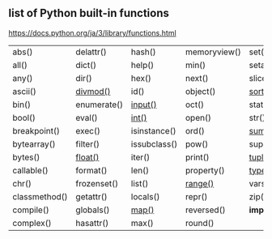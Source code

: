 ## list of Python built-in functions
https://docs.python.org/ja/3/library/functions.html

 
|               |             |               |               |                 |  
|---            |---          |---            |---            |---              |
| abs()         | delattr()   | hash()        | memoryview()  | set()           |   
| all()         | dict()      | help()        | min()         | setattr()       |  
| any()         | dir()       | hex()         | next()        | slice()         |  
| ascii()       | [divmod()](https://github.com/mizukirc/python-snippets/blob/master/builtin_functions/docs/divmod_ex.md)    | id()          | object()      | [sorted()](https://github.com/mizukirc/python-snippets/blob/master/builtin_functions/docs/sorted_ex.md)        |  
| bin()         | enumerate() | [input()](https://github.com/mizukirc/python-snippets/blob/master/builtin_functions/docs/input_ex.md)       | oct()         | staticmethod()  |  
| bool()        | eval()      | [int()](https://github.com/mizukirc/python-snippets/blob/master/builtin_functions/docs/int_ex.md)         | open()        | str()           |  
| breakpoint()  | exec()      | isinstance()  | ord()         | [sum()](https://github.com/mizukirc/python-snippets/blob/master/builtin_functions/docs/sum_ex.md)           |  
| bytearray()   | filter()    | issubclass()  | pow()         | super()         |  
| bytes()       | [float()](https://github.com/mizukirc/python-snippets/blob/master/builtin_functions/docs/float_ex.md)     | iter()        | print()       | [tuple()](https://github.com/mizukirc/python-snippets/blob/master/builtin_functions/docs/tuple_ex.md)         |  
| callable()    | format()    | len()         | property()    | [type()](https://github.com/mizukirc/python-snippets/blob/master/builtin_functions/docs/type_ex.md)          |   
| chr()         | frozenset() | list()        | [range()](https://github.com/mizukirc/python-snippets/blob/master/builtin_functions/docs/range_ex.md)       | vars()          |  
| classmethod() | getattr()   | locals()      | repr()        | zip()           |  
| compile()     | globals()   | [map()](https://github.com/mizukirc/python-snippets/blob/master/builtin_functions/docs/map_ex.md)         | reversed()    | __import__()    |   
| complex()     | hasattr()   | max()         | round()       |                 |  

